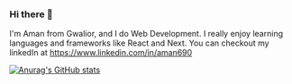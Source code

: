 ### Hi there 👋

I'm Aman from Gwalior, and I do Web Development. I really enjoy learning languages and frameworks like React and Next. You can checkout my linkedIn at https://www.linkedin.com/in/aman690

[![Anurag's GitHub stats](https://github-readme-stats.vercel.app/api?username=aman)](https://github.com/anuraghazra/github-readme-stats)
